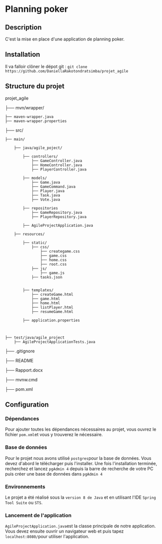 
# Planning poker

## Description

C'est la mise en place d'une application de planning poker.

## Installation

Il va falloir clôner le dépot git : `git clone https://github.com/DaniellaRakotondratsimba/projet_agile`


## Structure du projet
projet_agile

├── mvn/wrapper/

    ├── maven-wrapper.java
    ├── maven-wrapper.properties

├── src/

    ├── main/
    
        ├── java/agile_poject/
            
            ├── controllers/
                ├── GameController.java  
                ├── HomeController.java
                ├── PlayerController.java

            ├── models/
                ├── Game.java    
                ├── GameCommand.java  
                ├── Player.java
                ├── Task.java  
                ├── Vote.java
                
            ├── repositories
                ├── GameRepository.java    
                ├── PlayerRepository.java 
            
            ├── AgileProjectApplication.java
        
        ├── resources/
            
            ├── static/
                ├── css/   
                    ├── creategame.css
                    ├── game.css
                    ├── home.css
                    ├── root.css
                ├── js/ 
                    ├── game.js
                ├── tasks.json
            
            
            ├── templates/
                ├── createGame.html  
                ├── game.html
                ├── home.html
                ├── listPlayer.html
                ├── resumeGame.html
            
            ├── application.properties


    
    ├── test/java/agile_project
        ├── AgileProjectApplicationTests.java

├── .gitignore

├── README

├── Rapport.docx

├── mvnw.cmd

├── pom.xml



## Configuration
### Dépendances
Pour ajouter toutes les dépendances nécessaires au projet, vous ouvrez le fichier `pom.xml`et vous y trouverez le nécessaire.
### Base de données
Pour le projet nous avons utilisé `postgres`pour la base de données. Vous devez d'abord le télécharger puis l'installer. Une fois l'installation terminée, recherchez et lancez `pgAdmin 4` depuis la barre de recherche de votre PC puis créer une base de données dans `pgAdmin 4`
### Environnements
Le projet a été réalisé sous la `version 8 de Java` et en utilisant l'IDE `Spring Tool Suite` ou `STS`.
### Lancement de l'application
`AgileProjectApplication.java`est la classe principale de notre application. Vous devez ensuite ouvrir un navigateur web et puis tapez `localhost:8080/`pour utiliser l'application.
